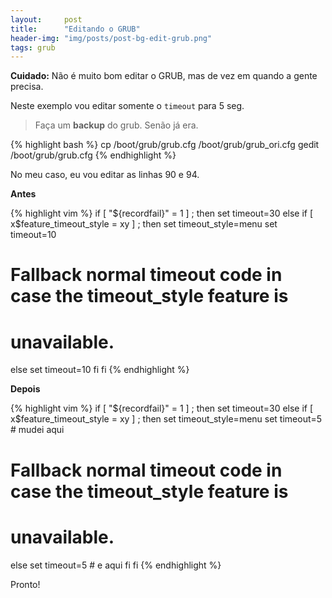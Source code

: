 ```yaml
---
layout:     post
title:      "Editando o GRUB"
header-img: "img/posts/post-bg-edit-grub.png"
tags: grub
---
```


**Cuidado:** Não é muito bom editar o GRUB, mas de vez em quando a gente precisa.

Neste exemplo vou editar somente o `timeout` para 5 seg.

> Faça um **backup** do grub. Senão já era.

{% highlight bash %}
cp /boot/grub/grub.cfg /boot/grub/grub_ori.cfg
gedit /boot/grub/grub.cfg
{% endhighlight %}

No meu caso, eu vou editar as linhas 90 e 94.

**Antes**

{% highlight vim %}
if [ "${recordfail}" = 1 ] ; then
  set timeout=30
else
  if [ x$feature_timeout_style = xy ] ; then
    set timeout_style=menu
    set timeout=10
  # Fallback normal timeout code in case the timeout_style feature is
  # unavailable.
  else
    set timeout=10
  fi
fi
{% endhighlight %}

**Depois**

{% highlight vim %}
if [ "${recordfail}" = 1 ] ; then
  set timeout=30
else
  if [ x$feature_timeout_style = xy ] ; then
    set timeout_style=menu
    set timeout=5 # mudei aqui
  # Fallback normal timeout code in case the timeout_style feature is
  # unavailable.
  else
    set timeout=5 # e aqui
  fi
fi
{% endhighlight %}

Pronto!
